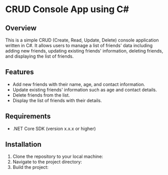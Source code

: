 # CRUD Console App using C#

## Overview
This is a simple CRUD (Create, Read, Update, Delete) console application written in C#. It allows users to manage a list of friends' data including adding new friends, updating existing friends' information, deleting friends, and displaying the list of friends.

## Features
- Add new friends with their name, age, and contact information.
- Update existing friends' information such as age and contact details.
- Delete friends from the list.
- Display the list of friends with their details.

## Requirements
- .NET Core SDK (version x.x.x or higher)

## Installation
1. Clone the repository to your local machine:
2. Navigate to the project directory:
3. Build the project:
